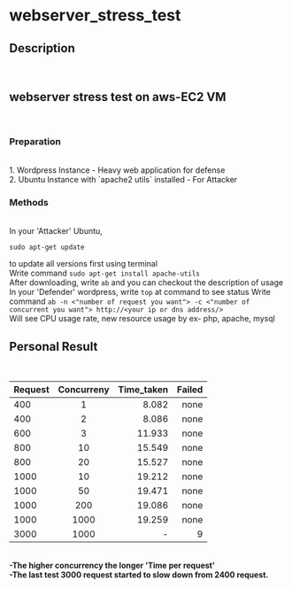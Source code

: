 # webserver_stress_test
<h2>Description</h2><br>
<h2>webserver stress test on aws-EC2 VM</h2><br>
<h3>Preparation</h3><br>
1. Wordpress Instance - Heavy web application for defense<br>
2. Ubuntu Instance with `apache2 utils` installed - For Attacker

<h3>Methods</h3><br>
In your 'Attacker' Ubuntu, 

```
sudo apt-get update
``` 
to update all versions first using terminal<br>
Write command `sudo apt-get install apache-utils`<br>
After downloading, write `ab` and you can checkout the description of usage<br>
In your 'Defender' wordpress, write `top` at command to see status
Write command `ab -n <"number of request you want"> -c <"number of concurrent you want"> http://<your ip or dns address/>`<br>
Will see CPU usage rate, new resource usage by ex- php, apache, mysql<br>


<h2>Personal Result</h2><br>

| Request       | Concurreny    | Time_taken  | Failed | 
| ------------- |:-------------:| -----------:|-------:|
| 400           | 1             | 8.082       |   none |
| 400           | 2             | 8.086       |   none |
| 600           | 3             | 11.933      |   none |
| 800           | 10            | 15.549      |   none |
| 800           | 20            | 15.527      |   none |
| 1000          | 10            | 19.212      |   none |
| 1000          | 50            | 19.471      |   none |
| 1000          | 200           | 19.086      |   none |
| 1000          | 1000          | 19.259      |   none |
| 3000          | 1000          | -           |   9    |
<br>
<b>-The higher concurrency the longer 'Time per request'</b><br>
<b>-The last test 3000 request started to slow down from 2400 request.</b><br>
